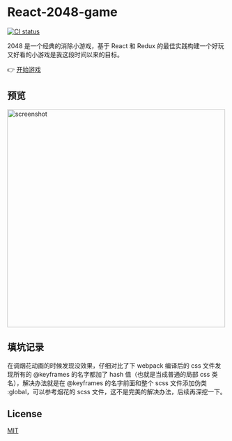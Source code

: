 # React-2048-game

<p>
  <a href="https://travis-ci.org/devrsi0n/React-2048-game">
    <img src="https://travis-ci.org/devrsi0n/React-2048-game.svg?branch=master" alt="CI status">
  </a>
</p>

2048 是一个经典的消除小游戏，基于 React 和 Redux 的最佳实践构建一个好玩又好看的小游戏是我这段时间以来的目标。

👉 [开始游戏](https://devrsi0n.github.io/React-2048-game/)

## 预览

<a href="https://devrsi0n.github.io/React-2048-game/">
  <img src="https://github.com/devrsi0n/React-2048-game/blob/master/screenshot.png" width="500px" alt="screenshot">
</a>

## 填坑记录

在调烟花动画的时候发现没效果，仔细对比了下 webpack 编译后的 css 文件发现所有的 @keyframes
的名字都加了 hash 值（也就是当成普通的局部 css 类名），解决办法就是在 @keyframes 的名字前面和整个 scss 文件添加伪类 :global，可以参考烟花的 scss 文件，这不是完美的解决办法，后续再深挖一下。

## License

[MIT](http://opensource.org/licenses/MIT)
